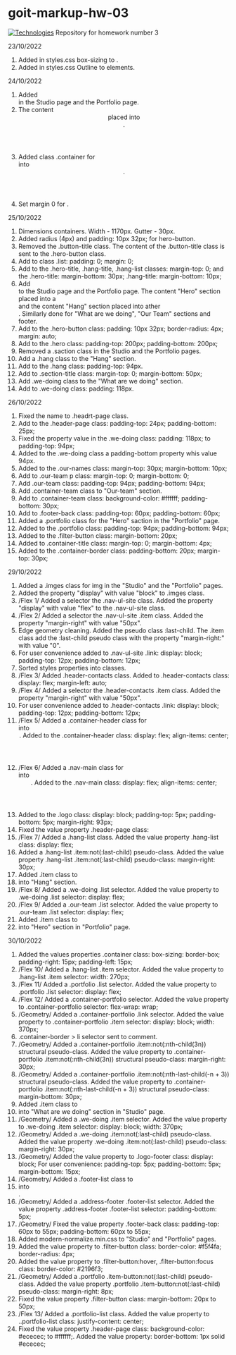 # goit-markup-hw-03
[![Technologies](https://skillicons.dev/icons?i=html,css)](https://skillicons.dev)
Repository for homework number 3

23/10/2022

1. Added in styles.css box-sizing to <html>.
2. Added in styles.css Outline to elements.

24/10/2022

1. Added <div> in the Studio page and the Portfolio page.
2. The content <header> placed into <div>.
3. Added class .container for <div> into <header>.
4. Set margin 0 for <body>.

25/10/2022

1. Dimensions containers.
   Width <body> - 1170px. Gutter - 30px.
2. Added radius (4px) and padding: 10px 32px; for hero-button.
3. Removed the .button-title class. The content of the .button-title class is sent to the .hero-button class.
4. Add to class .list:
   padding: 0;
   margin: 0;
5. Add to the .hero-title, .hang-title, .hang-list classes:
   margin-top: 0;
   and the .hero-title:
   margin-bottom: 30px;
   .hang-title:
   margin-bottom: 10px;
6. Add <div> to the Studio page and the Portfolio page. The content "Hero" section placed into a <div> and the content "Hang" section placed into ather <div>. Similarly done for "What are we doing", "Our Team" sections and footer.
7. Add to the .hero-button class:
   padding: 10px 32px;
   border-radius: 4px;
   margin: auto;
8. Add to the .hero class:
   padding-top: 200px;
   padding-bottom: 200px;
9. Removed a .saction class in the Studio and the Portfolio pages.
10. Add a .hang class to the "Hang" section.
11. Add to the .hang class:
    padding-top: 94px.
12. Add to .section-title class:
    margin-top: 0;
    margin-bottom: 50px;
13. Add .we-doing class to the "What are we doing" section.
14. Add to .we-doing class:
    padding: 118px.

26/10/2022

1. Fixed the name to .headrt-page class.
2. Add to the .header-page class:
   padding-top: 24px;
   padding-bottom: 25px;
3. Fixed the property value in the .we-doing class:
   padding: 118px; to padding-top: 94px;
4. Added to the .we-doing class a padding-bottom property whis value 94px.
5. Added to the .our-names class:
   margin-top: 30px;
   margin-bottom: 10px;
6. Add to .our-team p class:
   margin-top: 0;
   margin-bottom: 0;
7. Add .our-team class:
   padding-top: 94px;
   padding-bottom: 94px;
8. Add .container-team class to "Our-team" section.
9. Add to .container-team class:
   background-color: #ffffff;
   padding-bottom: 30px;
10. Add to .footer-back class:
    padding-top: 60px;
    padding-bottom: 60px;
11. Added a .portfolio class for the "Hero" saction in the "Portfolio" page.
12. Added to the .portfolio class:
    padding-top: 94px;
    padding-bottom: 94px;
13. Added to the .filter-button class:
    margin-bottom: 20px;
14. Added to .container-title class:
    margin-top: 0;
    margin-bottom: 4px;
15. Added to the .container-border class:
    padding-bottom: 20px;
    margin-top: 30px;

29/10/2022

1. Added a .imges class for img in the "Studio" and the "Portfolio" pages.
2. Added the property "display" with value "block" to .imges class.
3. /Flex 1/ Added a selector the .nav-ul-site class. Added the property "display" with value "flex" to the .nav-ul-site class.
4. /Flex 2/ Added a selector the .nav-ul-site .item class. Added the property "margin-right" with value "50px".
5. Edge geometry cleaning. Added the pseudo class :last-child. The .item class add the :last-child pseudo class with the property "margin-right:" with value "0".
6. For user convenience added to .nav-ul-site .link:
   display: block;
   padding-top: 12px;
   padding-bottom: 12px;
7. Sorted styles properties into classes.
8. /Flex 3/ Added .header-contacts class. Added to .header-contacts class:
   display: flex;
   margin-left: auto;
9. /Flex 4/ Added a selector the .header-contacts .item class. Added the property "margin-right" with value "50px".
10. For user convenience added to .header-contacts .link:
    display: block;
    padding-top: 12px;
    padding-bottom: 12px;
11. /Flex 5/ Added a .container-header class for <div> into <header>. Added to the .container-header class:
    display: flex;
    align-items: center;
12. /Flex 6/ Added a .nav-main class for <nav> into <header>. Added to the .nav-main class:
    display: flex;
    align-items: center;
13. Added to the .logo class:
    display: block;
    padding-top: 5px;
    padding-bottom: 5px;
    margin-right: 93px;
14. Fixed the value property .header-page class:
15. /Flex 7/ Added a .hang-list class. Added the value property .hang-list class:
    display: flex;
16. Added a .hang-list .item:not(:last-child) pseudo-class. Added the value property .hang-list .item:not(:last-child) pseudo-class:
    margin-right: 30px;
17. Added .item class to <li> into "Hang" section.
18. /Flex 8/ Added a .we-doing .list selector. Added the value property to .we-doing .list selector:
    display: flex;
19. /Flex 9/ Added a .our-team .list selector. Added the value property to .our-team .list selector:
    display: flex;
20. Added .item class to <li> into "Hero" section in "Portfolio" page.

30/10/2022

1.  Added the values properties .container class:
    box-sizing: border-box;
    padding-right: 15px;
    padding-left: 15px;
2.  /Flex 10/ Added a .hang-list .item selector. Added the value property to .hang-list .item selector:
    width: 270px;
3.  /Flex 11/ Added a .portfolio .list selector. Added the value property to .portfolio .list selector:
    display: flex;
4.  /Flex 12/ Added a .container-portfolio selector. Added the value property to .container-portfolio selector:
    flex-wrap: wrap;
5.  /Geometry/ Added a .container-portfolio .link selector. Added the value property to .container-portfolio .item selector:
    display: block;
    width: 370px;
6.  .container-border > li selector sent to comment.
7.  /Geometry/ Added a .container-portfolio .item:not(:nth-child(3n)) structural pseudo-class. Added the value property to .container-portfolio .item:not(:nth-child(3n)) structural pseudo-class:
    margin-right: 30px;
8.  /Geometry/ Added a .container-portfolio .item:not(:nth-last-child(-n + 3)) structural pseudo-class. Added the value property to .container-portfolio .item:not(:nth-last-child(-n + 3)) structural pseudo-class:
    margin-bottom: 30px;
9.  Added .item class to <li> into "What are we doing" section in "Studio" page.
10. /Geometry/ Added a .we-doing .item selector. Added the value property to .we-doing .item selector:
    display: block;
    width: 370px;
11. /Geometry/ Added a .we-doing .item:not(:last-child) pseudo-class. Added the value property .we-doing .item:not(:last-child) pseudo-class:
    margin-right: 30px;
12. /Geometry/ Added the value property to .logo-footer class:
    display: block;
    For user convenience:
    padding-top: 5px;
    padding-bottom: 5px;
    margin-bottom: 15px;
13. /Geometry/ Added a .footer-list class to <li> into <footer>.
14. /Geometry/ Added a .address-footer .footer-list selector. Added the value property .address-footer .footer-list selector:
    padding-bottom: 5px;
15. /Geometry/ Fixed the value property .footer-back class:
    padding-top: 60px to 55px;
    padding-bottom: 60px to 55px;
16. Added modern-normalize.min.css to "Studio" and "Portfolio" pages.
17. Added the value property to .filter-button class:
    border-color: #f5f4fa;
    border-radius: 4px;
18. Added the value property to .filter-button:hover,
    .filter-button:focus class:
    border-color: #2196f3;
19. /Geometry/ Added a .portfolio .item-button:not(:last-child) pseudo-class. Added the value property .portfolio .item-button:not(:last-child) pseudo-class:
    margin-right: 8px;
20. Fixed the value property .filter-button class:
    margin-bottom: 20px to 50px;
21. /Flex 13/ Added a .portfolio-list class. Added the value property to ..portfolio-list class:
    justify-content: center;
22. Fixed the value property .header-page class:
    background-color: #ececec; to #ffffff;.
    Added the value property:
    border-bottom: 1px solid #ececec;
